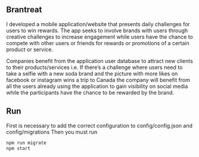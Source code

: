## Brantreat
I developed a mobile application/website that presents daily challenges for users to win rewards. The app seeks to involve brands with users through creative challenges to increase engagement while users have the chance to compete with other users or friends for rewards or promotions of a certain product or service.

Companies benefit from the application user database to attract new clients to their products/services i.e. If there’s a challenge where users need to take a selfie with a new soda brand and the picture with more likes on facebook or instagram wins a trip to Canada the company will benefit from all the users already using the application to gain visibility on social media while the participants have the chance to be rewarded by the brand.

## Run
First is necessary to add the correct configuration to config/config.json and config/migrations
Then you must run
```bash
npm run migrate
npm start
```